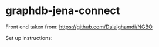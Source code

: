 # graphdb-jena-connect

Front end taken from: https://github.com/Dalalghamdi/NGBO

Set up instructions: 

